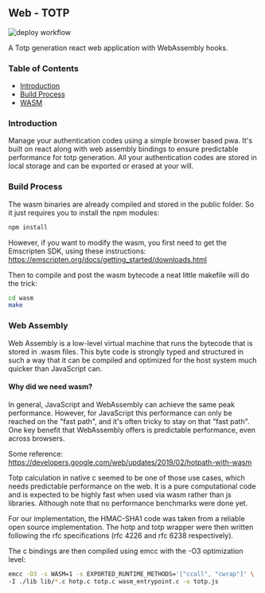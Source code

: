 ## Web - TOTP
![deploy workflow](https://github.com/raydwaipayan/web-totp/actions/workflows/deploy.yml/badge.svg)

A Totp generation react web application with WebAssembly hooks.
### Table of Contents
- [Introduction](#introduction)
- [Build Process](#build)
- [WASM](#wasm)

<a name="introduction"></a>
### Introduction
Manage your authentication codes using a simple browser based
pwa. It's built on react along with web assembly bindings to
ensure predictable performance for totp generation. All your
authentication codes are stored in local storage and can be
exported or erased at your will.

<a name="build"></a>
### Build Process
The wasm binaries are already compiled and stored in the public
folder. So it just requires you to install the npm modules:

```bash
npm install
```

However, if you want to modify the wasm, you first need to
get the Emscripten SDK, using these instructions:
https://emscripten.org/docs/getting_started/downloads.html

Then to compile and post the wasm bytecode a neat little
makefile will do the trick:
```bash
cd wasm
make
```

<a name="wasm"></a>
### Web Assembly
Web Assembly is a low-level virtual machine that runs the bytecode
that is stored in .wasm files. This byte code is strongly typed
and structured in such a way that it can be compiled and optimized
for the host system much quicker than JavaScript can.

#### Why did we need wasm?
In general, JavaScript and WebAssembly can achieve the same peak performance.
However, for JavaScript this performance can only be reached on the
"fast path", and it's often tricky to stay on that "fast path".
One key benefit that WebAssembly offers is predictable performance,
even across browsers.

Some reference: https://developers.google.com/web/updates/2019/02/hotpath-with-wasm

Totp calculation in native c seemed to be one of those use cases,
which needs predictable performance on the web. It is a pure computational
code and is expected to be highly fast when used via wasm rather than
js libraries. Although note that no performance benchmarks were done yet.

For our implementation, the HMAC-SHA1 code was taken from a reliable
open source implementation. The hotp and totp wrapper were then
written following the rfc specifications (rfc 4226 and rfc 6238
respectively).

The c bindings are then compiled using emcc with the -O3 optimization level:
```bash
emcc -O3 -s WASM=1 -s EXPORTED_RUNTIME_METHODS='["ccall", "cwrap"]' \
-I ./lib lib/*.c hotp.c totp.c wasm_entrypoint.c -o totp.js
```
